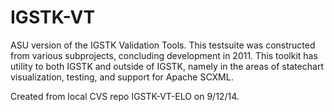 IGSTK-VT
========
ASU version of the IGSTK Validation Tools. This testsuite was constructed from various
subprojects, concluding development in 2011. This toolkit has utility to both IGSTK
and outside of IGSTK, namely in the areas of statechart visualization, testing, and
support for Apache SCXML.

Created from local CVS repo IGSTK-VT-ELO on 9/12/14.

